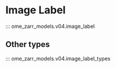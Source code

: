 # Image Label

::: ome_zarr_models.v04.image_label

## Other types

::: ome_zarr_models.v04.image_label_types
